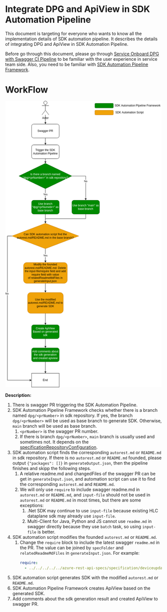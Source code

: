 # Integrate DPG and ApiView in SDK Automation Pipeline
This document is targeting for everyone who wants to know all the implementation details of SDK automation pipeline.
It describes the details of integrating DPG and ApiView in SDK Automation Pipeline.

Before go through this document, please go through [Service Onboard DPG with Swagger CI Pipeline](README.md) to be familiar with the user experience in service team side. Also, you need to be familiar with [SDK Automation Pipeline Framework](../sdkautomation/README.md).

# WorkFlow
![integrate-dpg-and-apiview](integrate-dpg-and-apiview.png)

__Description:__
1. There is swagger PR triggering the SDK Automation Pipeline.
2. SDK Automation Pipeline Framework checks whether there is a branch named `dpg/<prNumber>` in sdk repository. If yes, the branch `dpg/<prNumber>` will be used as base branch to generate SDK. Otherwise, `main` branch will be used as base branch.
   1. `<prNumber>` is the swagger PR number.
   2. If there is branch `dpg/<prNumber>`, `main` branch is usually used and sometimes not. It depends on the [specificationRepositoryConfiguration](../../specificationRepositoryConfiguration.json).
3. SDK automation script finds the corresponding `autorest.md` or `README.md` in sdk repository. If there is no `autorest.md` or `README.md` founded, please output `{"packages": []}` in `generateOutput.json`, then the pipeline finishes and skipp the following steps.
   1. A relative readme.md and changedFiles of the swagger PR can be get in `generateInput.json`, and automation script can use it to find the corresponding `autorest.md` and `README.md`.
   2. We will only use `require` to include swagger readme.md in `autorest.md` or `README.md`, and `input-file` should not be used in `autorest.md` or `README.md` in most times, but there are some exceptions:
      1. .Net SDK may continue to use `input-file` because existing HLC dataplane sdk may already use `input-file`.
      2. Multi-Client for Java, Python and JS cannot use `readme.md` in swagger directly because they use `batch` task, so using `input-file` is better.
4. SDK automation script modifies the founded `autorest.md` or `README.md`.
   1. Change the `require` block to include the latest swagger `readme.md` in the PR. The value can be joined by `specFolder` and `relatedReadmeMdFiles` in `generateInput.json`. For example:
      ```yaml
      require:
        - ../../../../../azure-rest-api-specs/specification/deviceupdate/data-plane/readme.md
      ```
5. SDK automation script generates SDK with the modified `autorest.md` or `README.md`.
6. SDK Automation Pipeline Framework creates ApiView based on the generated SDK.
7. Add comments about the sdk generation result and created ApiView to swagger PR.